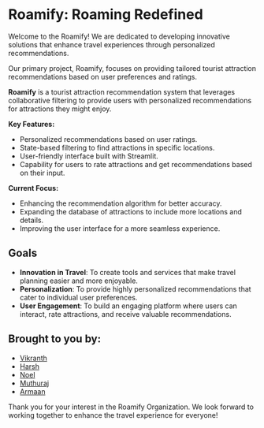# Roamify: Roaming Redefined

Welcome to the Roamify! We are dedicated to developing innovative solutions that enhance travel experiences through personalized recommendations.

Our primary project, Roamify, focuses on providing tailored tourist attraction recommendations based on user preferences and ratings.

**Roamify** is a tourist attraction recommendation system that leverages collaborative filtering to provide users with personalized recommendations for attractions they might enjoy. 

**Key Features:**
- Personalized recommendations based on user ratings.
- State-based filtering to find attractions in specific locations.
- User-friendly interface built with Streamlit.
- Capability for users to rate attractions and get recommendations based on their input.

**Current Focus:**
- Enhancing the recommendation algorithm for better accuracy.
- Expanding the database of attractions to include more locations and details.
- Improving the user interface for a more seamless experience.

## Goals

- **Innovation in Travel**: To create tools and services that make travel planning easier and more enjoyable.
- **Personalization**: To provide highly personalized recommendations that cater to individual user preferences.
- **User Engagement**: To build an engaging platform where users can interact, rate attractions, and receive valuable recommendations.

## Brought to you by:

- [Vikranth](https://github.com/Vikranth3140)
- [Harsh](https://github.com/FakePickle)
- [Noel](https://github.com/noeltiju)
- [Muthuraj](https://github.com/Muthuraj-Vairamuthu)
- [Armaan](https://github.com/aturtle4)

Thank you for your interest in the Roamify Organization. We look forward to working together to enhance the travel experience for everyone!